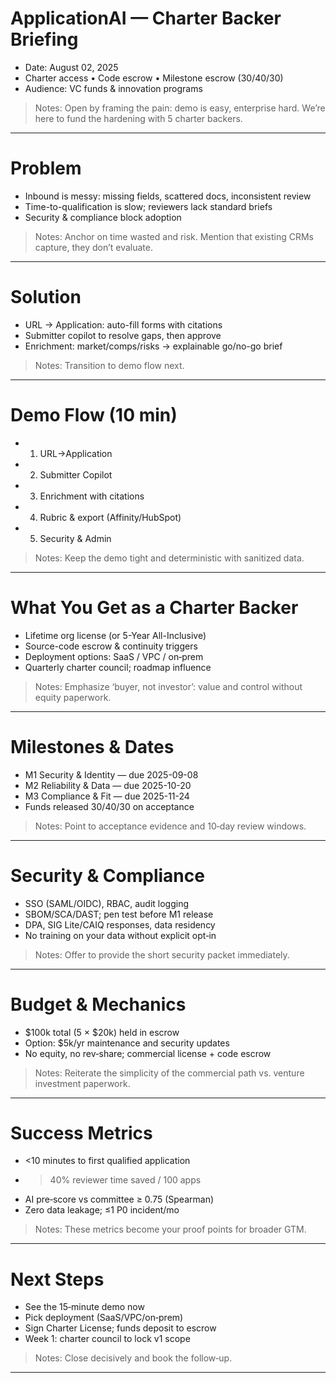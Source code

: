 # ApplicationAI — Charter Backer Briefing

- Date: August 02, 2025
- Charter access • Code escrow • Milestone escrow (30/40/30)
- Audience: VC funds & innovation programs

> Notes: Open by framing the pain: demo is easy, enterprise hard. We’re here to fund the hardening with 5 charter backers.

---

# Problem

- Inbound is messy: missing fields, scattered docs, inconsistent review
- Time-to-qualification is slow; reviewers lack standard briefs
- Security & compliance block adoption

> Notes: Anchor on time wasted and risk. Mention that existing CRMs capture, they don’t evaluate.

---

# Solution

- URL → Application: auto-fill forms with citations
- Submitter copilot to resolve gaps, then approve
- Enrichment: market/comps/risks → explainable go/no-go brief

> Notes: Transition to demo flow next.

---

# Demo Flow (10 min)

- 1) URL→Application
- 2) Submitter Copilot
- 3) Enrichment with citations
- 4) Rubric & export (Affinity/HubSpot)
- 5) Security & Admin

> Notes: Keep the demo tight and deterministic with sanitized data.

---

# What You Get as a Charter Backer

- Lifetime org license (or 5-Year All-Inclusive)
- Source-code escrow & continuity triggers
- Deployment options: SaaS / VPC / on‑prem
- Quarterly charter council; roadmap influence

> Notes: Emphasize ‘buyer, not investor’: value and control without equity paperwork.

---

# Milestones & Dates

- M1 Security & Identity — due 2025-09-08
- M2 Reliability & Data — due 2025-10-20
- M3 Compliance & Fit — due 2025-11-24
- Funds released 30/40/30 on acceptance

> Notes: Point to acceptance evidence and 10‑day review windows.

---

# Security & Compliance

- SSO (SAML/OIDC), RBAC, audit logging
- SBOM/SCA/DAST; pen test before M1 release
- DPA, SIG Lite/CAIQ responses, data residency
- No training on your data without explicit opt‑in

> Notes: Offer to provide the short security packet immediately.

---

# Budget & Mechanics

- $100k total (5 × $20k) held in escrow
- Option: $5k/yr maintenance and security updates
- No equity, no rev‑share; commercial license + code escrow

> Notes: Reiterate the simplicity of the commercial path vs. venture investment paperwork.

---

# Success Metrics

- <10 minutes to first qualified application
- >40% reviewer time saved / 100 apps
- AI pre‑score vs committee ≥ 0.75 (Spearman)
- Zero data leakage; ≤1 P0 incident/mo

> Notes: These metrics become your proof points for broader GTM.

---

# Next Steps

- See the 15‑minute demo now
- Pick deployment (SaaS/VPC/on‑prem)
- Sign Charter License; funds deposit to escrow
- Week 1: charter council to lock v1 scope

> Notes: Close decisively and book the follow‑up.

---

